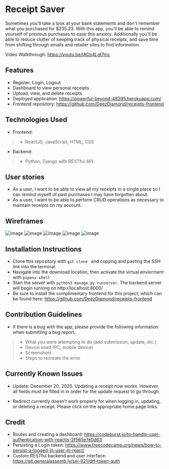 # Receipt Saver
Sometimes you'll take a look at your bank statements and don't remember what you purchased for $235.23. With this app, you'll be able to remind yourself of previous purchases to ease this anxiety. Additionally you'll be able to reduce clutter of keeping track of physical receipts, and save time from shifting through emails and retailer sites to find information.

Video Walkthrough: https://youtu.be/jAOs4Lgt7mc

## Features 
- Register, Login, Logout 
- Dashboard to view personal receipts
- Upload, view, and delete receipts 
- Deployed application: https://powerful-beyond-48395.herokuapp.com/
- Frontend repository: https://github.com/DeezDiamond/receipts-frontend

## Technologies Used 
- Frontend: 
> - ReactJS, JavaScript, HTML, CSS

- Backend: 
> - Python, Django with RESTful API 

## User stories
- As a user, I want to be able to view all my receipts in a single place so I can remind myself of past purchases I may have forgotten about. 
- As a user, I want to be able to perform CRUD operations as necessary to maintain receipts on my account. 

## Wireframes
![image](https://media.git.generalassemb.ly/user/30672/files/6e18e380-3994-11eb-8304-a259afe83fc6)
![image](https://media.git.generalassemb.ly/user/30672/files/796c0f00-3994-11eb-97a4-7cf2f23ae11b)
![image](https://media.git.generalassemb.ly/user/30672/files/afa98e80-3994-11eb-8075-76e45c230f3e)
![image](https://media.git.generalassemb.ly/user/30672/files/0f546980-3996-11eb-82ae-a599744e4174)
![image](https://media.git.generalassemb.ly/user/30672/files/c2bc5e80-3994-11eb-9a01-cdf53e52b177)

## Installation Instructions 
- Clone this repository with `git clone ` and copying and pasting the SSH link into the terminal. 
- Navigate into the download location, then activate the virtual enviorment with `pipenv shell`
- Start the server with `python3 manage.py runserver`. The backend server will begin running on http://localhost:8000/
- Be sure to install the complimentary frontend for this project, which can be found here: https://github.com/DeezDiamond/receipts-frontend

## Contribution Guidelines 
- If there is a bug with the app, please provide the following information when submitting a bug report.
> - What you were attempting to do (add submission, update, etc.)
> - Device used (PC, mobile device)
> - Screenshots
> - Steps to recreate the error

## Currently Known Issues
- Update: December 20, 2020. Updating a receipt now works. However, all fields must be filled in in order for the update request to go through. 

- Redirect currently doesn't work properly for when logging in, updating, or deleting a receipt. Please click on the appropriate home page links. 

## Credit
- Routes and creating a dashboard: https://codeburst.io/to-handle-user-authentication-with-reactjs-2f565e7e0d63
- Persisting a Login token: https://www.freecodecamp.org/news/how-to-persist-a-logged-in-user-in-react/
- Custom RESTful backend and user interface: https://git.generalassemb.ly/sei-921/drf-token-auth